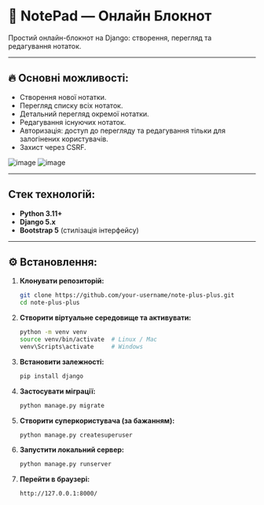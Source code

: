 # 📓 NotePad — Онлайн Блокнот

Простий онлайн-блокнот на Django: створення, перегляд та редагування нотаток.

---

## 🔥 Основні можливості:
- Створення нової нотатки.
- Перегляд списку всіх нотаток.
- Детальний перегляд окремої нотатки.
- Редагування існуючих нотаток.
- Авторизація: доступ до перегляду та редагування тільки для залогінених користувачів.
- Захист через CSRF.

![image](https://github.com/user-attachments/assets/91cd5bdc-a34d-492e-b836-72542a149ad3)
![image](https://github.com/user-attachments/assets/b10e0068-5862-4cea-a443-da1a199c5456)

---

##  Стек технологій:
- **Python 3.11+**
- **Django 5.x**
- **Bootstrap 5** (стилізація інтерфейсу)

---

## ⚙️ Встановлення:

1. **Клонувати репозиторій:**
   ```bash
   git clone https://github.com/your-username/note-plus-plus.git
   cd note-plus-plus
   ```

2. **Створити віртуальне середовище та активувати:**
   ```bash
   python -m venv venv
   source venv/bin/activate  # Linux / Mac
   venv\Scripts\activate     # Windows
   ```

3. **Встановити залежності:**
   ```bash
   pip install django
   ```

4. **Застосувати міграції:**
   ```bash
   python manage.py migrate
   ```

5. **Створити суперкористувача (за бажанням):**
   ```bash
   python manage.py createsuperuser
   ```

6. **Запустити локальний сервер:**
   ```bash
   python manage.py runserver
   ```

7. **Перейти в браузері:**
   ```
   http://127.0.0.1:8000/
   ```
